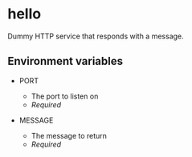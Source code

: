 hello
=====

Dummy HTTP service that responds with a message.

Environment variables
---------------------

* PORT
  - The port to listen on
  - *Required*

* MESSAGE
  - The message to return
  - *Required*
